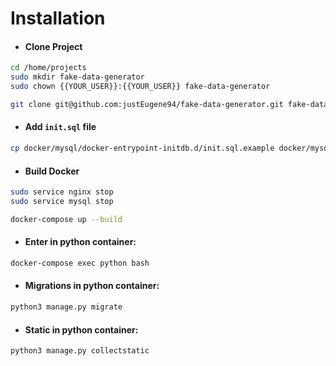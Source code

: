 # Installation

* #### Clone Project

```bash
cd /home/projects
sudo mkdir fake-data-generator
sudo chown {{YOUR_USER}}:{{YOUR_USER}} fake-data-generator

git clone git@github.com:justEugene94/fake-data-generator.git fake-data-generator/
```

* #### Add `init.sql` file

```bash
cp docker/mysql/docker-entrypoint-initdb.d/init.sql.example docker/mysql/docker-entrypoint-initdb.d/init.sql
```

* #### Build Docker

```bash
sudo service nginx stop
sudo service mysql stop

docker-compose up --build
```

* #### Enter in python container:
```bash
docker-compose exec python bash
```

* #### Migrations in python container:
```bash
python3 manage.py migrate
```

* #### Static in python container:
```bash
python3 manage.py collectstatic
```